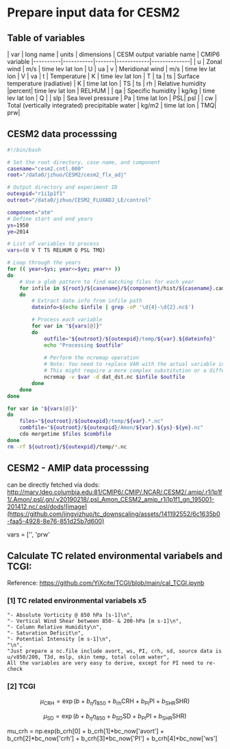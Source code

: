 # Prepare input data for CESM2

## Table of variables
| var | long name | units | dimensions | CESM output variable name | CMIP6 variable
|----------|-----------|-------|------------|--------------|
|  u   | Zonal wind                          |  m/s	 | time lev lat lon | U   | ua
|  v   | Meridional wind                     |  m/s	 | time lev lat lon |  V  | va
|  t   | Temperature                         |   K   | time lev lat lon | T | ta
|  ts  | Surface temperature (radiative)     |   K   | time lat lon     | TS | ts 
|  rh  | Relative humidity                   |percent| time lev lat lon | RELHUM | 
|  qa  | Specific humidity                   | kg/kg | time lev lat lon | Q | 
|  slp |  Sea level pressure                 |  Pa	 | time lat lon     | PSL| psl |
|  cw |  Total (vertically integrated) precipitable water |  kg/m2	 | time lat lon     | TMQ| prw|


## CESM2 data processsing
```bash
#!/bin/bash

# Set the root directory, case name, and component
casename="cesm2.cntl.000"
root="/data0/jzhuo/CESM2/cesm2_flx_adj"

# Output directory and experiment ID
outexpid="r1i1p1f1"
outroot="/data0/jzhuo/CESM2_FLUXADJ_LE/control"

component="atm"
# Define start and end years
ys=1950
ye=2014

# List of variables to process
vars=(U V T TS RELHUM Q PSL TMQ)

# Loop through the years
for (( year=$ys; year<=$ye; year++ ))
do
    # Use a glob pattern to find matching files for each year
    for infile in ${root}/${casename}/${component}/hist/${casename}.cam.h0.${year}-??.nc
    do
        # Extract date info from infile path
        dateinfo=$(echo $infile | grep -oP '\d{4}-\d{2}.nc$')

        # Process each variable
        for var in "${vars[@]}"
        do
            outfile="${outroot}/${outexpid}/temp/${var}.${dateinfo}"
            echo "Processing $outfile"
            
            # Perform the ncremap operation
            # Note: You need to replace VAR with the actual variable in the ncremap command.
            # This might require a more complex substitution or a different approach in a real scenario.
            ncremap -v $var -d dat_dst.nc $infile $outfile
        done
    done
done

for var in "${vars[@]}"
do
    files="${outroot}/${outexpid}/temp/${var}.*.nc"
    combfile="${outroot}/${outexpid}/Amon/${var}.${ys}-${ye}.nc"
    cdo mergetime $files $combfile
done
rm -rf ${outroot}/${outexpid}/temp/*.nc
```

## CESM2 - AMIP data processsing
can be directly fetched via dods:
http://mary.ldeo.columbia.edu:81/CMIP6/.CMIP/.NCAR/.CESM2/.amip/.r1i1p1f1/.Amon/.psl/.gn/.v20190218/.psl_Amon_CESM2_amip_r1i1p1f1_gn_195001-201412.nc/.psl/dods![image](https://github.com/jingyizhuo/tc_downscaling/assets/141192552/6c1635b0-faa5-4928-8e76-851d25b7d600)

vars = ['', 'prw'
## Calculate TC related environmental variabels and TCGI:
Reference: https://github.com/YiXcite/TCGI/blob/main/cal_TCGI.ipynb
### [1] TC related environmental variabels x5
    "- Absolute Vorticity @ 850 hPa [s-1]\n",
    "- Vertical Wind Shear between 850- & 200-hPa [m s-1]\n",
    "- Column Relative Humidity\n",
    "- Saturation Deficit\n",
    "- Potential Intensity [m s-1]\n",
    "\n",
    "Just prepare a nc.file include avort, ws, PI, crh, sd, source data is u/v850/200, T3d, mslp, skin temp, total colum water",
    All the variables are very easy to derive, except for PI need to re-check

### [2] TCGI
$$
\mu_{\text{CRH}} = \exp\left(b + b_{\eta} \eta_{850} + b_{\text{rh}} \text{CRH} + b_{\text{PI}} \text{PI} + b_{\text{SHR}} \text{SHR}\right)
$$

$$
\mu_{\text{SD}} = \exp\left(b + b_{\eta} \eta_{850} + b_{\text{SD}} \text{SD} + b_{\text{PI}} \text{PI} + b_{\text{SHR}} \text{SHR}\right)
$$


mu_crh = np.exp(b_crh[0] + b_crh[1]*bc_now['avort'] + b_crh[2]*bc_now['crh'] + 
                            b_crh[3]*bc_now['PI'] + b_crh[4]*bc_now['ws']
